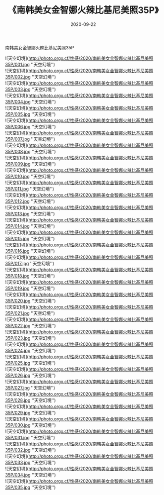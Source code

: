 ﻿---
layout: post
title:  《南韩美女金智娜火辣比基尼美照35P》
date:   2020-09-22
img: http://photo.orgx.cf/性感/2020/南韩美女金智娜火辣比基尼美照35P/000.jpg
categories: [美女, 性感, 泳衣]
---

南韩美女金智娜火辣比基尼美照35P



![天空幻境](http://photo.orgx.cf/性感/2020/南韩美女金智娜火辣比基尼美照35P/001.jpg ''天空幻境'') <br>
![天空幻境](http://photo.orgx.cf/性感/2020/南韩美女金智娜火辣比基尼美照35P/002.jpg ''天空幻境'') <br>
![天空幻境](http://photo.orgx.cf/性感/2020/南韩美女金智娜火辣比基尼美照35P/003.jpg ''天空幻境'') <br>
![天空幻境](http://photo.orgx.cf/性感/2020/南韩美女金智娜火辣比基尼美照35P/004.jpg ''天空幻境'') <br>
![天空幻境](http://photo.orgx.cf/性感/2020/南韩美女金智娜火辣比基尼美照35P/005.jpg ''天空幻境'') <br>
![天空幻境](http://photo.orgx.cf/性感/2020/南韩美女金智娜火辣比基尼美照35P/006.jpg ''天空幻境'') <br>
![天空幻境](http://photo.orgx.cf/性感/2020/南韩美女金智娜火辣比基尼美照35P/007.jpg ''天空幻境'') <br>
![天空幻境](http://photo.orgx.cf/性感/2020/南韩美女金智娜火辣比基尼美照35P/008.jpg ''天空幻境'') <br>
![天空幻境](http://photo.orgx.cf/性感/2020/南韩美女金智娜火辣比基尼美照35P/009.jpg ''天空幻境'') <br>
![天空幻境](http://photo.orgx.cf/性感/2020/南韩美女金智娜火辣比基尼美照35P/010.jpg ''天空幻境'') <br>
![天空幻境](http://photo.orgx.cf/性感/2020/南韩美女金智娜火辣比基尼美照35P/011.jpg ''天空幻境'') <br>
![天空幻境](http://photo.orgx.cf/性感/2020/南韩美女金智娜火辣比基尼美照35P/012.jpg ''天空幻境'') <br>
![天空幻境](http://photo.orgx.cf/性感/2020/南韩美女金智娜火辣比基尼美照35P/013.jpg ''天空幻境'') <br>
![天空幻境](http://photo.orgx.cf/性感/2020/南韩美女金智娜火辣比基尼美照35P/014.jpg ''天空幻境'') <br>
![天空幻境](http://photo.orgx.cf/性感/2020/南韩美女金智娜火辣比基尼美照35P/015.jpg ''天空幻境'') <br>
![天空幻境](http://photo.orgx.cf/性感/2020/南韩美女金智娜火辣比基尼美照35P/016.jpg ''天空幻境'') <br>
![天空幻境](http://photo.orgx.cf/性感/2020/南韩美女金智娜火辣比基尼美照35P/017.jpg ''天空幻境'') <br>
![天空幻境](http://photo.orgx.cf/性感/2020/南韩美女金智娜火辣比基尼美照35P/018.jpg ''天空幻境'') <br>
![天空幻境](http://photo.orgx.cf/性感/2020/南韩美女金智娜火辣比基尼美照35P/019.jpg ''天空幻境'') <br>
![天空幻境](http://photo.orgx.cf/性感/2020/南韩美女金智娜火辣比基尼美照35P/020.jpg ''天空幻境'') <br>
![天空幻境](http://photo.orgx.cf/性感/2020/南韩美女金智娜火辣比基尼美照35P/021.jpg ''天空幻境'') <br>
![天空幻境](http://photo.orgx.cf/性感/2020/南韩美女金智娜火辣比基尼美照35P/022.jpg ''天空幻境'') <br>
![天空幻境](http://photo.orgx.cf/性感/2020/南韩美女金智娜火辣比基尼美照35P/023.jpg ''天空幻境'') <br>
![天空幻境](http://photo.orgx.cf/性感/2020/南韩美女金智娜火辣比基尼美照35P/024.jpg ''天空幻境'') <br>
![天空幻境](http://photo.orgx.cf/性感/2020/南韩美女金智娜火辣比基尼美照35P/025.jpg ''天空幻境'') <br>
![天空幻境](http://photo.orgx.cf/性感/2020/南韩美女金智娜火辣比基尼美照35P/026.jpg ''天空幻境'') <br>
![天空幻境](http://photo.orgx.cf/性感/2020/南韩美女金智娜火辣比基尼美照35P/027.jpg ''天空幻境'') <br>
![天空幻境](http://photo.orgx.cf/性感/2020/南韩美女金智娜火辣比基尼美照35P/028.jpg ''天空幻境'') <br>
![天空幻境](http://photo.orgx.cf/性感/2020/南韩美女金智娜火辣比基尼美照35P/029.jpg ''天空幻境'') <br>
![天空幻境](http://photo.orgx.cf/性感/2020/南韩美女金智娜火辣比基尼美照35P/030.jpg ''天空幻境'') <br>
![天空幻境](http://photo.orgx.cf/性感/2020/南韩美女金智娜火辣比基尼美照35P/031.jpg ''天空幻境'') <br>
![天空幻境](http://photo.orgx.cf/性感/2020/南韩美女金智娜火辣比基尼美照35P/032.jpg ''天空幻境'') <br>
![天空幻境](http://photo.orgx.cf/性感/2020/南韩美女金智娜火辣比基尼美照35P/033.jpg ''天空幻境'') <br>
![天空幻境](http://photo.orgx.cf/性感/2020/南韩美女金智娜火辣比基尼美照35P/034.jpg ''天空幻境'') <br>
![天空幻境](http://photo.orgx.cf/性感/2020/南韩美女金智娜火辣比基尼美照35P/035.jpg ''天空幻境'') <br>